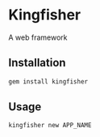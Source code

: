 # Kingfisher

A web framework

## Installation

```ruby
gem install kingfisher
```

## Usage

```
kingfisher new APP_NAME
```
